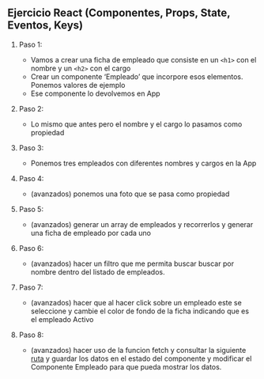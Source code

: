 ## Ejercicio React (Componentes, Props, State, Eventos, Keys)

1. Paso 1: 
    - Vamos a crear una ficha de empleado que consiste en un `<h1>` con el nombre y un `<h2>` con el cargo
    - Crear un componente ‘Empleado’ que incorpore esos elementos. Ponemos valores de ejemplo
    - Ese componente lo devolvemos en App

2. Paso 2: 
    - Lo mismo que antes pero el nombre y el cargo lo pasamos como propiedad

3. Paso 3: 
    - Ponemos tres empleados con diferentes nombres y cargos en la App

4. Paso 4: 
    - (avanzados) ponemos una foto que se pasa como propiedad

5. Paso 5: 
    - (avanzados) generar un array de empleados y recorrerlos y generar una ficha de empleado por cada uno 

6. Paso 6:
    - (avanzados) hacer un filtro que me permita buscar buscar por nombre dentro del listado de empleados.

7. Paso 7:
    - (avanzados) hacer que al hacer click sobre un empleado este se seleccione y cambie el color de fondo de la ficha indicando que es el empleado Activo

8. Paso 8:
    - (avanzados) hacer uso de la funcion fetch y consultar la siguiente [ruta](https://randomuser.me/api) y guardar los datos en el estado del componente y modificar el Componente Empleado para que pueda mostrar los datos.
